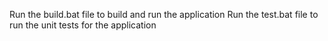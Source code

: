 Run the build.bat file to build and run the application
Run the test.bat file to run the unit tests for the application